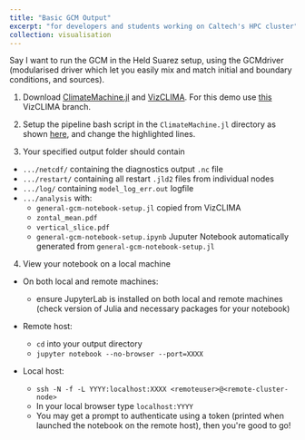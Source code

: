 ```yaml
---
title: "Basic GCM Output"
excerpt: "for developers and students working on Caltech's HPC cluster"
collection: visualisation
---
```


Say I want to run the GCM in the Held Suarez setup, using the GCMdriver (modularised driver which let you easily mix and match initial and boundary conditions, and sources).

1. Download [ClimateMachine.jl](https://github.com/CliMA/ClimateMachine.jl) and [VizCLIMA](https://github.com/CliMA/VizCLIMA.jl). For this demo use [this](https://github.com/CliMA/VizCLIMA.jl/tree/ln/prep-for-merge) VizCLIMA branch.

2. Setup the pipeline bash script in the `ClimateMachine.jl` directory as shown [here](https://github.com/CliMA/ClimateMachine.jl/blob/1d90c69dd687850c22c79a555c780919987b2e7a/pipeline_logging_basic_gcmd.sh#L20-L29), and change the highlighted lines.

3. Your specified output folder should contain
  - `.../netcdf/` containing the diagnostics output `.nc` file
  - `.../restart/` containing all restart `.jld2` files from individual nodes
  - `.../log/` containing `model_log_err.out` logfile
  - `.../analysis` with:
    - `general-gcm-notebook-setup.jl` copied from VizCLIMA
    - `zontal_mean.pdf`
    - `vertical_slice.pdf`
    - `general-gcm-notebook-setup.ipynb` Juputer Notebook automatically generated from `general-gcm-notebook-setup.jl`

4. View your notebook on a local machine
  - On both local and remote machines:
    * ensure JupyterLab is installed on both local and remote machines (check version of Julia and necessary packages for your notebook)

  - Remote host:
    * `cd` into your output directory
    * ```jupyter notebook --no-browser --port=XXXX```

  - Local host:
    * ```ssh -N -f -L YYYY:localhost:XXXX <remoteuser>@<remote-cluster-node>```
    * In your local browser type ```localhost:YYYY```
    * You may get a prompt to authenticate using a token (printed when launched the notebook on the remote host), then you're good to go!
